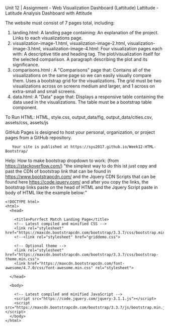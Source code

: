Unit 12 | Assignment - Web Visualization Dashboard (Lattitude)
Lattitude - Latitude Analysis Dashboard with Attitude

The website must consist of 7 pages total, including:

 1. landing.html:   A landing page containing:
       An explanation of the project.
       Links to each visualizations page.
 2. visualization-image-1.html,
    visualization-image-2.html, 
    visualization-image-3.html,
    visualization-image-4.html:
    Four visualization pages each with:
        A descriptive title and heading tag.
        The plot/visualization itself for the selected comparison.
        A paragraph describing the plot and its significance.
  3. comparisons.html : A "Comparisons" page that:
        Contains all of the visualizations on the same page so we can easily visually compare them.
        Uses a bootstrap grid for the visualizations.
        The grid must be two visualizations across on screens medium and larger, and 1 across on extra-small and small screens.
  4.  data.html:  A "Data" page that:
          Displays a responsive table containing the data used in the visualizations.
          The table must be a bootstrap table component.
          
To Run HTML:
       HTML, style.css, output_data/fig, output_data/cities.csv, assets/css, assets/js

GitHub Pages is designed to host your personal, organization, or project pages from a GitHub repository.

       Your site is published at https://syu2017.github.io/Week12-HTML-Bootstrap/

Help:  How to make bootstrap dropdown to work: (from https://stackoverflow.com/)
       "the simplest way to do this ist just copy and past the CDN of bootstrap link that can be found in https://www.bootstrapcdn.com/ and the Jquery CDN Scripts that can be found here https://code.jquery.com/ and after you copy the links, the bootstrap links paste on the head of HTML and the Jquery Script paste in body of HTML like the example below:"

    <!DOCTYPE html>
    <html>
      <head>

        <title>Purrfect Match Landing Page</title>
        <!-- Latest compiled and minified CSS -->
        <link rel="stylesheet" href="https://maxcdn.bootstrapcdn.com/bootstrap/3.3.7/css/bootstrap.min.css">
        <!--<link rel="stylesheet" href="griddemo.css">

        <!-- Optional theme -->
        <link rel="stylesheet" href="https://maxcdn.bootstrapcdn.com/bootstrap/3.3.7/css/bootstrap-theme.min.css">
        <link href="https://maxcdn.bootstrapcdn.com/font-awesome/4.7.0/css/font-awesome.min.css" rel="stylesheet">

      </head>

      <body>

        <!-- Latest compiled and minified JavaScript -->
        <script src="https://code.jquery.com/jquery-3.1.1.js"></script>
        <script src="https://maxcdn.bootstrapcdn.com/bootstrap/3.3.7/js/bootstrap.min.js">      </script>    
      </body>
    </html>



